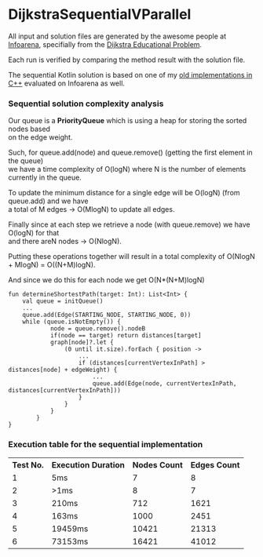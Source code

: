 # DijkstraSequentialVParallel

<p>All input and solution files are generated by the awesome people at <a href="https://www.infoarena.ro/">Infoarena</a>, specifially from the <a href="https://www.infoarena.ro/problema/dijkstra"> Dijkstra Educational Problem</a>.</p>
<p>Each run is verified by comparing the method result with the solution file.</p>
<p>The sequential Kotlin solution is based on one of my <a href="https://www.infoarena.ro/job_detail/1519825?action=view-source">old implementations in C++</a> evaluated on Infoarena as well.<p>

<h3> Sequential solution complexity analysis </h3>

<p>Our queue is a <b>PriorityQueue</b> which is using a heap for storing the sorted nodes based<br>
on the edge weight.</p>
<p>Such, for queue.add(node) and queue.remove() (getting the first element in the queue)<br>
we have a time complexity of O(logN) where N is the number of elements currently in the queue.<br></p>
<p>To update the minimum distance for a single edge will be O(logN) (from queue.add) and we have<br>
a total of M edges -> O(MlogN) to update all edges.</p>
<p>Finally since at each step we retrieve a node (with queue.remove) we have O(logN) for that<br>
and there areN nodes -> O(NlogN).</p>

<p>Putting these operations together will result in a total complexity of O(NlogN + MlogN) = O((N+M)logN).</p>
<p>And since we do this for each node we get O(N*(N+M)logN)</p>

```
fun determineShortestPath(target: Int): List<Int> {
    val queue = initQueue()
    ...
    queue.add(Edge(STARTING_NODE, STARTING_NODE, 0))
    while (queue.isNotEmpty()) {
            node = queue.remove().nodeB
            if(node == target) return distances[target]
            graph[node]?.let {
                (0 until it.size).forEach { position ->
                    ...
                    if (distances[currentVertexInPath] > distances[node] + edgeWeight) {
                        ...
                        queue.add(Edge(node, currentVertexInPath, distances[currentVertexInPath]))
                    }
                }
            }
        }
}
```

<h3>Execution table for the sequential implementation</h3>

<table style="width:100%">
  <tr>
    <th>Test No.</th>
    <th>Execution Duration</th>
    <th>Nodes Count</th>
    <th>Edges Count</th>
  </tr>
  <tr>
    <td>1</td>
    <td>5ms</td>
    <td>7</td>
    <td>8</td>
  </tr>
  <tr>
    <td>2</td>
    <td>>1ms</td>
    <td>8</td>
    <td>7</td>
  </tr>
  <tr>
    <td>3</td>
    <td>210ms</td>
    <td>712</td>
    <td>1621</td>
  </tr>
  <tr>
    <td>4</td>
    <td>163ms</td>
    <td>1000</td>
    <td>2451</td>
  </tr>
  <tr>
    <td>5</td>
    <td>19459ms</td>
    <td>10421</td>
    <td>21313</td>
  </tr>
  <tr>
    <td>6</td>
    <td>73153ms</td>
    <td>16421</td>
    <td>41012</td>
  </tr>
</table>
